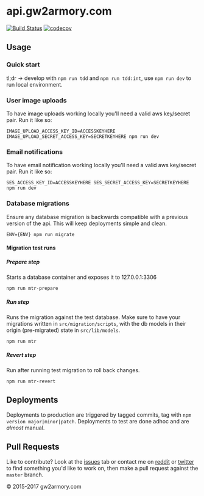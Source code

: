 # api.gw2armory.com

[![Build Status](https://travis-ci.org/madou/armory-back.svg?branch=master)](https://travis-ci.org/madou/armory-back) [![codecov](https://codecov.io/gh/madou/armory-back/branch/master/graph/badge.svg)](https://codecov.io/gh/madou/armory-back)

## Usage

### Quick start

tl;dr -> develop with `npm run tdd` and `npm run tdd:int`, use `npm run dev` to run local environment.

### User image uploads

To have image uploads working locally you'll need a valid aws key/secret pair. Run it like so:

```
IMAGE_UPLOAD_ACCESS_KEY_ID=ACCESSKEYHERE IMAGE_UPLOAD_SECRET_ACCESS_KEY=SECRETKEYHERE npm run dev
```

### Email notifications

To have email notification working locally you'll need a valid aws key/secret pair. Run it like so:

```
SES_ACCESS_KEY_ID=ACCESSKEYHERE SES_SECRET_ACCESS_KEY=SECRETKEYHERE npm run dev
```

### Database migrations

Ensure any database migration is backwards compatible with a previous version of the api. This will keep deployments simple and clean.

```
ENV={ENV} npm run migrate
```

#### Migration test runs

##### Prepare step
Starts a database container and exposes it to 127.0.0.1:3306

```
npm run mtr-prepare
```

##### Run step
Runs the migration against the test database. Make sure to have your migrations written in `src/migration/scripts`, with the db models in their origin (pre-migrated) state in `src/lib/models`.

```
npm run mtr
```

##### Revert step
Run after running test migration to roll back changes.
```
npm run mtr-revert
```

## Deployments

Deployments to production are triggered by tagged commits, tag with `npm version major|minor|patch`. Deployments to test are done adhoc and are _almost_ manual.

## Pull Requests

Like to contribute? Look at the [issues](https://github.com/madou/armory-back/issues) tab or contact me on [reddit](https://www.reddit.com/r/gw2armory) or [twitter](https://twitter.com/itsmadou) to find something you'd like to work on, then make a pull request against the `master` branch.

© 2015-2017 gw2armory.com
